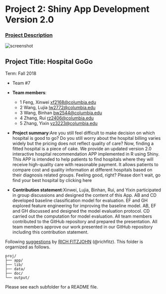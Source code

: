 # Project 2: Shiny App Development Version 2.0

### [Project Description](doc/project2_desc.md)

![screenshot](doc/screenshot2.png)
## Project Title: Hospital GoGo
Term: Fall 2018

+ Team #7
+ **Team members**: 
	+ 1 Feng, Xinwei xf2168@columbia.edu
	+ 2 Wang, Lujia lw2772@columbia.edu
	+ 3 Wang, Binhan bw2544@columbia.edu
	+ 4 Zhang, Rui rz2406@columbia.edu
	+ 5 Zhang, Yixin yz3223@columbia.edu

+ **Project summary**:Are you still feel difficult to make decision on which hospital is good to go? Do you still worry about the hospital billing varies widely but the pricing does not reflect quality of care? Now, finding a fitted hospital is a piece of cake. We provide an updated version 2.0 interactive hospital recommendation APP implemented in R using Shiny. This APP is intended to help patients to find hospitals where they will receive high-quality care with reasonable payment. It allows patients to compare cost and quality information at different hospitals based on their diagnosis related groups. Feeling good, right? Please don't wait, go find your best hospital by clicking here 



+ **Contribution statement**:Xinwei, Lujia, Binhan, Rui, and Yixin participated in group discussions and designed the content of this App. AB and CD developed baseline classification model for evaluation. EF and GH explored feature engineering for improving the baseline model. AB, EF and GH discussed and designed the model evaluation protocol. CD carried out the computation for model evaluation. All team members contributed to the GitHub repository and prepared the presentation. All team members approve our work presented in our GitHub repository including this contribution statement.

Following [suggestions](http://nicercode.github.io/blog/2013-04-05-projects/) by [RICH FITZJOHN](http://nicercode.github.io/about/#Team) (@richfitz). This folder is orgarnized as follows.

```
proj/
├── app/
├── lib/
├── data/
├── doc/
└── output/
```

Please see each subfolder for a README file.

